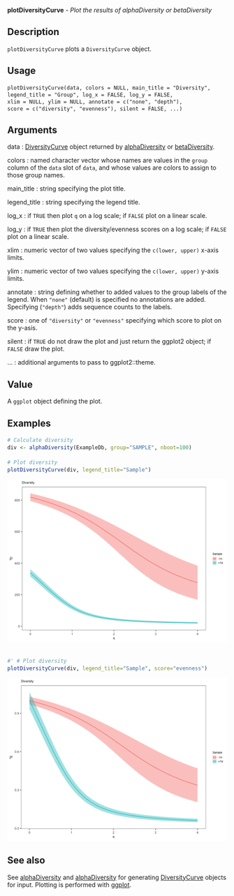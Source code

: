 **plotDiversityCurve** - *Plot the results of alphaDiversity or betaDiversity*

Description
--------------------

`plotDiversityCurve` plots a `DiversityCurve` object.


Usage
--------------------
```
plotDiversityCurve(data, colors = NULL, main_title = "Diversity",
legend_title = "Group", log_x = FALSE, log_y = FALSE,
xlim = NULL, ylim = NULL, annotate = c("none", "depth"),
score = c("diversity", "evenness"), silent = FALSE, ...)
```

Arguments
-------------------

data
:   [DiversityCurve](DiversityCurve-class.md) object returned by 
[alphaDiversity](alphaDiversity.md) or [betaDiversity](betaDiversity.md).

colors
:   named character vector whose names are values in the 
`group` column of the `data` slot of `data`,
and whose values are colors to assign to those group names.

main_title
:   string specifying the plot title.

legend_title
:   string specifying the legend title.

log_x
:   if `TRUE` then plot <code class = 'eq'>q</code> on a log scale;
if `FALSE` plot on a linear scale.

log_y
:   if `TRUE` then plot the diversity/evenness scores 
on a log scale; if `FALSE` plot on a linear scale.

xlim
:   numeric vector of two values specifying the 
`c(lower, upper)` x-axis limits.

ylim
:   numeric vector of two values specifying the 
`c(lower, upper)` y-axis limits.

annotate
:   string defining whether to added values to the group labels 
of the legend. When `"none"` (default) is specified no
annotations are added. Specifying (`"depth"`) adds 
sequence counts to the labels.

score
:   one of `"diversity"` or `"evenness"` specifying which
score to plot on the y-asis.

silent
:   if `TRUE` do not draw the plot and just return the ggplot2 
object; if `FALSE` draw the plot.

...
:   additional arguments to pass to ggplot2::theme.




Value
-------------------

A `ggplot` object defining the plot.



Examples
-------------------

```R
# Calculate diversity
div <- alphaDiversity(ExampleDb, group="SAMPLE", nboot=100)

# Plot diversity
plotDiversityCurve(div, legend_title="Sample")

```

![2](plotDiversityCurve-2.png)

```R

#' # Plot diversity
plotDiversityCurve(div, legend_title="Sample", score="evenness")
```

![4](plotDiversityCurve-4.png)


See also
-------------------

See [alphaDiversity](alphaDiversity.md) and [alphaDiversity](alphaDiversity.md) for generating 
[DiversityCurve](DiversityCurve-class.md) objects for input. Plotting is performed with [ggplot](http://www.rdocumentation.org/packages/ggplot2/topics/ggplot).



